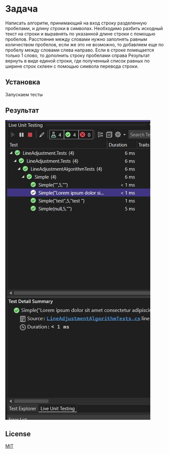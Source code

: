 # Задача

Написать алгоритм, принимающий на вход строку разделенную пробелами, и длину строки в символах.
Необходимо разбить исходный текст на строки и выравнять по указанной длине строки с помощью пробелов.
Расстояние между словами нужно заполнять равным количеством пробелов, если же это не возможно, то добавляем
еще по пробелу между словами слева направо. Если в строке помещается только 1 слово, то дополнить строку 
пробелами справа Результат вернуть в виде единой строки, где полученный список равных по ширине строк склеен 
с помощью символа перевода строки.

## Установка

Запускаем тесты

## Результат

![Результат выполнения тестов](https://github.com/svfits/LineAdjustment/blob/dev/LineAdjustment/Screenshot/Tests.JPG)

## License
[MIT](https://choosealicense.com/licenses/mit/)
